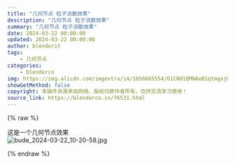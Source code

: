 ```yaml
---
title: "几何节点 粒子消散效果"
description: "几何节点 粒子消散效果"
summary: "几何节点 粒子消散效果"
date: 2024-03-22 00:00:00
updated: 2024-03-22 00:00:00
author: blenderit
tags: 
    - 几何节点
categories:
    - blenderco
img: https://img.alicdn.com/imgextra/i4/1856665554/O1CN01QMNAeB1qtmgajKnU5_!!1856665554.jpg
showGetMethod: false
copyright: 本插件资源来自网络，版权归原作者所有，仅供交流学习使用！
source_link: https://blenderco.cn/76531.html
---
```


{% raw %}
<p>这是一个几何节点效果<br>
<img src="https://img.alicdn.com/imgextra/i4/1856665554/O1CN01QMNAeB1qtmgajKnU5_!!1856665554.jpg" alt="bude_2024-03-22_10-20-58.jpg"></p>
<div style="display: none">blenderco</div>
{% endraw %}